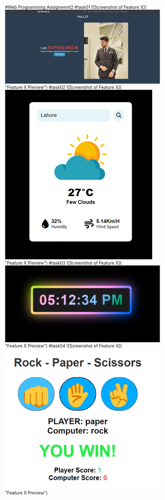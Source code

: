#Web Programming Assignemnt2
#task01
![Screenshot of Feature X](![alt text](<ss1 .png>) "Feature X Preview")
#task02
![Screenshot of Feature X](![alt text](ss2.png) "Feature X Preview")
#task03
![Screenshot of Feature X](![alt text](ss3.png)"Feature X Preview")
#task04
![Screenshot of Feature X](![alt text](ss4.png)"Feature X Preview")


